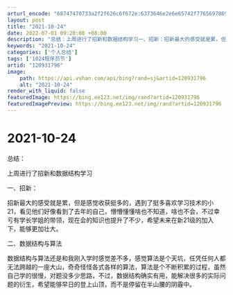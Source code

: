 ```yaml
---
arturl_encode: "68747470733a2f2f626c6f672e:6373646e2e6e65742f77656978696e5f34393931393130342f:61727469636c652f64657461696c732f313230393331373936"
layout: post
title: "2021-10-24"
date: 2022-07-01 09:20:08 +08:00
description: "总结：上周进行了招新和数据结构学习一、招新：招新最大的感受就是累，但是感觉收获挺多的，遇到了挺多喜欢"
keywords: "2021-10-24"
categories: ['个人总结']
tags: ['1024程序员节']
artid: "120931796"
image:
    path: https://api.vvhan.com/api/bing?rand=sj&artid=120931796
    alt: "2021-10-24"
render_with_liquid: false
featuredImage: https://bing.ee123.net/img/rand?artid=120931796
featuredImagePreview: https://bing.ee123.net/img/rand?artid=120931796
---
```


# 2021-10-24

总结：
  
上周进行了招新和数据结构学习
  
一、招新：
  
招新最大的感受就是累，但是感觉收获挺多的，遇到了挺多喜欢学习技术的小21，看见他们好像看到了去年的自己，懵懵懂懂啥也不知道，啥也不会，不过幸亏有学长学姐的带领，现在会的知识也提升了不少，希望未来在新21级的加入下，能够更加壮大。
  
二、数据结构与算法
  
数据结构与算法还是和我刚入学时感觉差不多，感觉算法是个天坑，任凭任何人都无法跨越的一座大山，奇奇怪怪各式各样的算法，算法是个不断积累的过程，虽然自己学的很慢，对题没多少思路，不过，数据结构确实有用，能解决很多的实际问题的衍生，希望能够早日的登上山顶，而不是停留在半山腰的阴霾中。